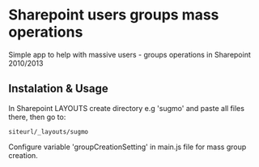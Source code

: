 # Sharepoint users groups mass operations
Simple app to help with massive users - groups operations in Sharepoint 2010/2013
## Instalation & Usage
In Sharepoint LAYOUTS create directory e.g 'sugmo' and paste all files there, then go to:
```
siteurl/_layouts/sugmo
```
Configure variable 'groupCreationSetting' in main.js file for mass group creation.

